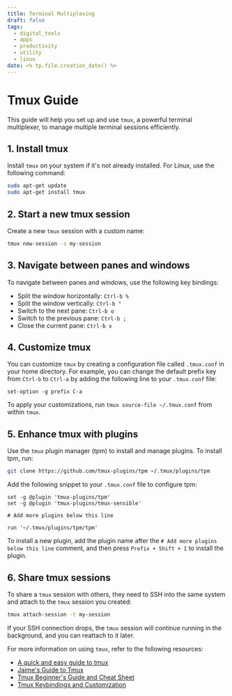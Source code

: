 ```yaml
---
title: Terminal Multiplexing
draft: false
tags:
  - digital_tools   
  - apps
  - productivity
  - utility
  - linux
date: <% tp.file.creation_date() %>
---
```

# Tmux Guide

This guide will help you set up and use `tmux`, a powerful terminal multiplexer, to manage multiple terminal sessions efficiently.

## 1. Install tmux

Install `tmux` on your system if it's not already installed. For Linux, use the following command:

```bash
sudo apt-get update
sudo apt-get install tmux
```

## 2. Start a new tmux session

Create a new `tmux` session with a custom name:

```bash
tmux new-session -s my-session
```

## 3. Navigate between panes and windows

To navigate between panes and windows, use the following key bindings:

- Split the window horizontally: `Ctrl-b %`
- Split the window vertically: `Ctrl-b "`
- Switch to the next pane: `Ctrl-b o`
- Switch to the previous pane: `Ctrl-b ;`
- Close the current pane: `Ctrl-b x`

## 4. Customize tmux

You can customize `tmux` by creating a configuration file called `.tmux.conf` in your home directory. For example, you can change the default prefix key from `Ctrl-b` to `Ctrl-a` by adding the following line to your `.tmux.conf` file:

```
set-option -g prefix C-a
```

To apply your customizations, run `tmux source-file ~/.tmux.conf` from within `tmux`.

## 5. Enhance tmux with plugins

Use the `tmux` plugin manager (tpm) to install and manage plugins. To install tpm, run:

```bash
git clone https://github.com/tmux-plugins/tpm ~/.tmux/plugins/tpm
```

Add the following snippet to your `.tmux.conf` file to configure tpm:

```
set -g @plugin 'tmux-plugins/tpm'
set -g @plugin 'tmux-plugins/tmux-sensible'

# Add more plugins below this line

run '~/.tmux/plugins/tpm/tpm'
```

To install a new plugin, add the plugin name after the `# Add more plugins below this line` comment, and then press `Prefix + Shift + I` to install the plugin.

## 6. Share tmux sessions

To share a `tmux` session with others, they need to SSH into the same system and attach to the `tmux` session you created:

```bash
tmux attach-session -t my-session
```

If your SSH connection drops, the `tmux` session will continue running in the background, and you can reattach to it later.

For more information on using `tmux`, refer to the following resources:

- [A quick and easy guide to tmux](https://www.hamvocke.com/blog/a-quick-and-easy-guide-to-tmux/)
- [Jaime's Guide to Tmux](https://www.barbarianmeetscoding.com/blog/jaimes-guide-to-tmux-the-most-awesome-tool-you-didnt-know-you-needed/)
- [Tmux Beginner's Guide and Cheat Sheet](https://www.hostinger.com/tutorials/tmux-beginners-guide-and-cheat-sheet/)
- [Tmux Keybindings and Customization](https://www.ocf.berkeley.edu/~ckuehl/tmux/)